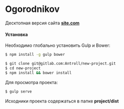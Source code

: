 # Ogorodnikov
Десктопная версия сайта **[site.com](#)**

#### Установка
Необходимо глобально установить Gulp и Bower:

```sh
$ npm install -g gulp bower
```

```sh
$ git clone git@gitlab.com:Antroll/new-project.git
$ cd new-project
$ npm install && bower install
```

Для просмотра проекта:

```sh
$ gulp serve
```

Исходники проекта содержаться в папке **project/dist**
